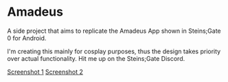 # Amadeus
A side project that aims to replicate the Amadeus App shown in Steins;Gate 0 for Android.

I'm creating this mainly for cosplay purposes, thus the design takes priority over actual functionality.
Hit me up on the Steins;Gate Discord.

<a href="https://github.com/Yink/Amadeus/blob/master/Screenshots/Callscreeen.png?raw=true">Screenshot 1</a>
<a href="https://github.com/Yink/Amadeus/blob/master/Screenshots/Kurisuscreen.png?raw=true">Screenshot 2</a>
